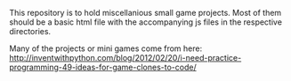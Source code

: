 This repository is to hold miscellanious small game projects. Most of them should be a basic html file with the accompanying js files in the respective directories.

Many of the projects or mini games come from here:
http://inventwithpython.com/blog/2012/02/20/i-need-practice-programming-49-ideas-for-game-clones-to-code/